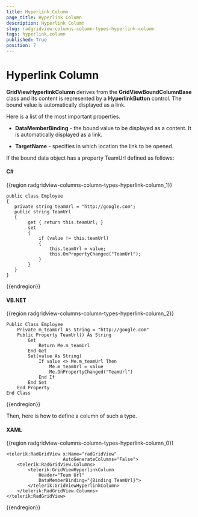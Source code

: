 ```yaml
---
title: Hyperlink Column
page_title: Hyperlink Column
description: Hyperlink Column
slug: radgridview-columns-column-types-hyperlink-column
tags: hyperlink,column
published: True
position: 7
---
```


# Hyperlink Column


__GridViewHyperlinkColumn__ derives from the __GridViewBoundColumnBase__ class and its content is represented by a __HyperlinkButton__ control. The bound value is automatically displayed as a link.

Here is a list of the most important properties.

* __DataMemberBinding__ - the bound value to be displayed as a content. It is automatically displayed as a link.
            

* __TargetName__ - specifies in which location the link to be opened.
            

If the bound data object has a property TeamUrl defined as follows:
        

#### __C#__

{{region radgridview-columns-column-types-hyperlink-column_1}}

	public class Employee
	{
	   private string teamUrl = "http://google.com";
	   public string TeamUrl
	   {
	        get { return this.teamUrl; }
	        set
	        {
	            if (value != this.teamUrl)
	            {
	                this.teamUrl = value;
	                this.OnPropertyChanged("TeamUrl");
	            }
	        }
	   }
	}
{{endregion}}



#### __VB.NET__

{{region radgridview-columns-column-types-hyperlink-column_2}}

    Public Class Employee
        Private m_teamUrl As String = "http://google.com"
        Public Property TeamUrl() As String
            Get
                Return Me.m_teamUrl
            End Get
            Set(value As String)
                If value <> Me.m_teamUrl Then
                    Me.m_teamUrl = value
                    Me.OnPropertyChanged("TeamUrl")
                End If
            End Set
        End Property
    End Class
{{endregion}}

Then, here is how to define a column of such a type.

#### __XAML__

{{region radgridview-columns-column-types-hyperlink-column_0}}

	<telerik:RadGridView x:Name="radGridView"
	                     AutoGenerateColumns="False">
	    <telerik:RadGridView.Columns>
	        <telerik:GridViewHyperlinkColumn 
				Header="Team Url"
				DataMemberBinding="{Binding TeamUrl}">
	        </telerik:GridViewHyperlinkColumn>    
		</telerik:RadGridView.Columns>
	</telerik:RadGridView>
{{endregion}}


